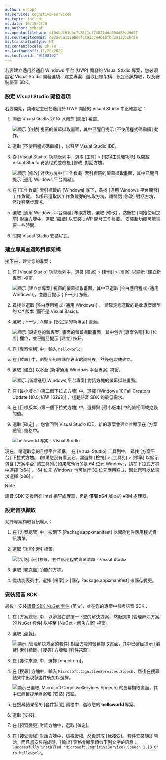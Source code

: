 ```yaml
---
author: erhopf
ms.service: cognitive-services
ms.topic: include
ms.date: 10/15/2020
ms.author: erhopf
ms.openlocfilehash: df9dbdf61dbc7d83f1cf74871ddc864488ed9d47
ms.sourcegitcommit: d22a86a1329be8fd1913ce4d1bfbd2a125b2bcae
ms.translationtype: HT
ms.contentlocale: zh-TW
ms.lasthandoff: 11/26/2020
ms.locfileid: "96188162"
---
```

若要建立適用於通用 Windows 平台 (UWP) 開發的 Visual Studio 專案，您必須設定 Visual Studio 開發選項、建立專案、選取目標架構、設定音訊擷取，以及安裝語音 SDK。

### <a name="set-up-visual-studio-development-options"></a>設定 Visual Studio 開發選項

若要開始，請確定您已在適用於 UWP 開發的 Visual Studio 中正確設定：

1. 開啟 Visual Studio 2019 以顯示 [開始]  視窗。

   ![顯示 [啟動] 視窗的螢幕擷取畫面，其中已醒目提示 [不使用程式碼繼續] 動作。](../articles/cognitive-services/Speech-Service/media/sdk/vs-enable-uwp-start-window.png)

1. 選取 [不使用程式碼繼續]  ，以移至 Visual Studio IDE。

1. 從 [Visual Studio] 功能表列中，選取 [工具]   > [取得工具和功能]  以開啟 Visual Studio 安裝程式並檢視 [修改]  對話方塊。

   ![顯示 [修改] 對話方塊中 [工作負載] 索引標籤的螢幕擷取畫面，其中已醒目提示 [通用 Windows 平台開發]。](../articles/cognitive-services/Speech-Service/media/sdk/vs-enable-uwp-workload.png)

1. 在 [工作負載]  索引標籤的 [Windows]  底下，尋找 [通用 Windows 平台開發]  工作負載。 如果已選取該工作負載旁的核取方塊，請關閉 [修改]  對話方塊，然後移至步驟 6。

1. 選取 [通用 Windows 平台開發]  核取方塊，選取 [修改]  ，然後在 [開始使用之前]  對話方塊中，選取 [繼續]  以安裝 UWP 開發工作負載。 安裝新功能可能需要一些時間。

1. 關閉 Visual Studio 安裝程式。

### <a name="create-the-project-and-select-the-target-architecture"></a>建立專案並選取目標架構

接下來，建立您的專案：

1. 在 [Visual Studio] 功能表列中，選擇 [檔案]   > [新增]   > [專案]  以顯示 [建立新專案]  視窗。

   ![顯示 [建立新專案] 視窗的螢幕擷取畫面，其中已選取 [空白應用程式 (通用 Windows)]，並醒目提示 [下一步] 按鈕。](../articles/cognitive-services/Speech-Service/media/sdk/vs-enable-uwp-create-new-project.png)

1. 尋找並選取 [空白應用程式 (通用 Windows)]  。 請確定您選取的是此專案類型的 C# 版本 (而不是 Visual Basic)。

1. 選取 [下一步]  以顯示 [設定您的新專案]  畫面。

   ![顯示 [設定您的新專案] 畫面的螢幕擷取畫面，其中包含 [專案名稱] 和 [位置] 欄位，並已醒目提示 [建立] 按鈕。](../articles/cognitive-services/Speech-Service/media/sdk/vs-enable-uwp-configure-your-new-project.png)

1. 在 [專案名稱]  中，輸入 `helloworld`。

1. 在 [位置]  中，瀏覽至用來儲存專案的資料夾，然後選取或建立。

1. 選取 [建立]  以移至 [新增通用 Windows 平台專案]  視窗。

   ![顯示 [新增通用 Windows 平台專案] 對話方塊的螢幕擷取畫面。](../articles/cognitive-services/Speech-Service/media/sdk/qs-csharp-uwp-02-new-uwp-project.png)

1. 在 [最小版本]  (第二個下拉式方塊) 中，選擇 [Windows 10 Fall Creators Update (10.0; 組建 16299)]  ，這是語音 SDK 的最低需求。

1. 在 [目標版本]  (第一個下拉式方塊) 中，選擇與 [最小版本]  中的值相同或之後的值。

1. 選取 [確定]  。 您會回到 Visual Studio IDE，新的專案會建立並顯示在 [方案總管]  窗格中。

   ![helloworld 專案 - Visual Studio](../articles/cognitive-services/Speech-Service/media/sdk/vs-enable-uwp-helloworld.png)

現在，請選取您的目標平台架構。 在 [Visual Studio] 工具列中， 尋找 [方案平台]  下拉式方塊。 (如果您沒有看到它，請選擇 [檢視]   > [工具列]   > [標準]  以顯示包含 [方案平台]  的工具列。)如果您執行的是 64 位元 Windows，請在下拉式方塊中選擇 [x64]  。 64 位元 Windows 也可執行 32 位元應用程式，因此您可以依需求選擇 [x86]  。

> [!NOTE]
> 語音 SDK 支援所有 Intel 相容處理器，但是 **僅限 x64** 版本的 ARM 處理器。

### <a name="set-up-audio-capture"></a>設定音訊擷取

允許專案擷取音訊輸入：

1. 在 [方案總管] 中，按兩下 [Package.appxmanifest] 以開啟套件應用程式資訊清單。

1. 選取 [功能] 索引標籤。

   ![[功能] 索引標籤，套件應用程式資訊清單 - Visual Studio](../articles/cognitive-services/Speech-Service/media/sdk/qs-csharp-uwp-07-capabilities.png)

1. 選取 [麥克風] 功能的方塊。

1. 從功能表列中，選擇 [檔案] > [儲存 Package.appxmanifest] 來儲存變更。

### <a name="install-the-speech-sdk"></a>安裝語音 SDK

最後，安裝[語音 SDK NuGet 套件](https://aka.ms/csspeech/nuget) \(英文\)，並在您的專案中參考語音 SDK：

1. 在 [方案總管] 中，以滑鼠右鍵按一下您的解決方案，然後選擇 [管理解決方案的 NuGet 套件] 以移至 [NuGet - 解決方案] 視窗。

1. 選取 [瀏覽]。

   ![顯示 [管理解決方案的套件] 對話方塊的螢幕擷取畫面，其中已醒目提示 [瀏覽] 索引標籤、[搜尋] 方塊和 [套件來源]。](../articles/cognitive-services/Speech-Service/media/sdk/vs-enable-uwp-nuget-solution-browse.png)

1. 在 [套件來源] 中，選擇 [nuget.org]。

1. 在 [搜尋] 方塊中，輸入 `Microsoft.CognitiveServices.Speech`，然後在搜尋結果中出現該套件後加以選擇。

   ![顯示已選取 [Microsoft.CognitiveServices.Speech] 的螢幕擷取畫面，其中已醒目提示專案和 [安裝] 按鈕。](../articles/cognitive-services/Speech-Service/media/sdk/qs-csharp-uwp-05-nuget-install-1.0.0.png)

1. 在搜尋結果旁的 [套件狀態] 窗格中，選取您的 **helloworld** 專案。

1. 選取 [安裝]。

1. 在 [預覽變更] 對話方塊中，選取 [確定]。

1. 在 [接受授權] 對話方塊中，檢視授權，然後選取 [我接受]。 套件安裝隨即開始，而且當安裝完成時，[輸出] 窗格會顯示類似下列文字的訊息：`Successfully installed 'Microsoft.CognitiveServices.Speech 1.13.0' to helloworld`。
